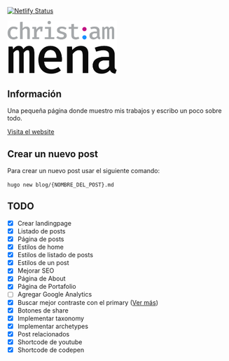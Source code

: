 [![Netlify Status](https://api.netlify.com/api/v1/badges/7a2eb971-cefb-451c-8e52-96b565217e61/deploy-status)](https://app.netlify.com/sites/christiam-mena/deploys)

<img src="./static/images/logo.svg" alt="Logo" width="250">

## Información

Una pequeña página donde muestro mis trabajos y escribo un poco sobre todo.

[Visita el website](https://christiam-mena.netlify.app/)

## Crear un nuevo post

Para crear un nuevo post usar el siguiente comando:

``hugo new blog/{NOMBRE_DEL_POST}.md``

## TODO
- [x] Crear landingpage
- [x] Listado de posts
- [x] Página de posts
- [x] Estilos de home
- [x] Estilos de listado de posts
- [x] Estilos de un post
- [x] Mejorar SEO
- [x] Página de About
- [x] Página de Portafolio
- [ ] Agregar Google Analytics
- [x] Buscar mejor contraste con el primary ([Ver más](https://whocanuse.com/))
- [x] Botones de share
- [x] Implementar taxonomy
- [x] Implementar archetypes
- [x] Post relacionados
- [x] Shortcode de youtube
- [x] Shortcode de codepen
